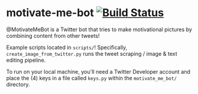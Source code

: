 # motivate-me-bot [![Build Status](https://travis-ci.org/bbrzycki/motivate-me-bot.svg?branch=master)](https://travis-ci.org/bbrzycki/motivate-me-bot)
@MotivateMeBot is a Twitter bot that tries to make motivational pictures by combining content from other tweets!

Example scripts located in `scripts/`! Specifically, `create_image_from_twitter.py` runs the tweet scraping / image & text editing pipeline. 

To run on your local machine, you'll need a Twitter Developer account and place the (4) keys in a file called `keys.py` within the `motivate_me_bot/` directory. 
